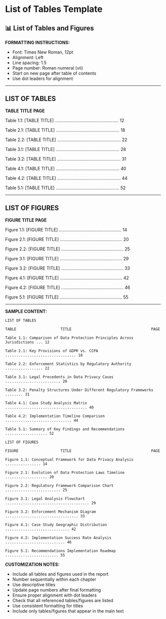 # List of Tables Template

## 📊 List of Tables and Figures

**FORMATTING INSTRUCTIONS:**
- Font: Times New Roman, 12pt
- Alignment: Left
- Line spacing: 1.5
- Page number: Roman numeral (vii)
- Start on new page after table of contents
- Use dot leaders for alignment

---

## LIST OF TABLES

**TABLE** **TITLE** **PAGE**

Table 1.1: [TABLE TITLE] ................................................... 12

Table 2.1: [TABLE TITLE] ................................................... 18

Table 2.2: [TABLE TITLE] ................................................... 22

Table 3.1: [TABLE TITLE] ................................................... 28

Table 3.2: [TABLE TITLE] ................................................... 31

Table 4.1: [TABLE TITLE] ................................................... 40

Table 4.2: [TABLE TITLE] ................................................... 44

Table 5.1: [TABLE TITLE] ................................................... 52

---

## LIST OF FIGURES

**FIGURE** **TITLE** **PAGE**

Figure 1.1: [FIGURE TITLE] .................................................. 14

Figure 2.1: [FIGURE TITLE] .................................................. 20

Figure 2.2: [FIGURE TITLE] .................................................. 25

Figure 3.1: [FIGURE TITLE] .................................................. 29

Figure 3.2: [FIGURE TITLE] .................................................. 33

Figure 4.1: [FIGURE TITLE] .................................................. 42

Figure 4.2: [FIGURE TITLE] .................................................. 46

Figure 5.1: [FIGURE TITLE] .................................................. 55

---

**SAMPLE CONTENT:**

```
LIST OF TABLES

TABLE                    TITLE                                    PAGE

Table 1.1: Comparison of Data Protection Principles Across Jurisdictions ... 12

Table 2.1: Key Provisions of GDPR vs. CCPA ................................ 18

Table 2.2: Enforcement Statistics by Regulatory Authority ................. 22

Table 3.1: Legal Precedents in Data Privacy Cases ......................... 28

Table 3.2: Penalty Structures Under Different Regulatory Frameworks ........ 31

Table 4.1: Case Study Analysis Matrix ..................................... 40

Table 4.2: Implementation Timeline Comparison .............................. 44

Table 5.1: Summary of Key Findings and Recommendations ................... 52

LIST OF FIGURES

FIGURE                   TITLE                                    PAGE

Figure 1.1: Conceptual Framework for Data Privacy Analysis ................ 14

Figure 2.1: Evolution of Data Protection Laws Timeline ................... 20

Figure 2.2: Regulatory Framework Comparison Chart ......................... 25

Figure 3.1: Legal Analysis Flowchart ...................................... 29

Figure 3.2: Enforcement Mechanism Diagram ................................. 33

Figure 4.1: Case Study Geographic Distribution ............................. 42

Figure 4.2: Implementation Success Rate Analysis ........................... 46

Figure 5.1: Recommendations Implementation Roadmap ........................ 55
```

**CUSTOMIZATION NOTES:**
- Include all tables and figures used in the report
- Number sequentially within each chapter
- Use descriptive titles
- Update page numbers after final formatting
- Ensure proper alignment with dot leaders
- Check that all referenced tables/figures are listed
- Use consistent formatting for titles
- Include only tables/figures that appear in the main text
